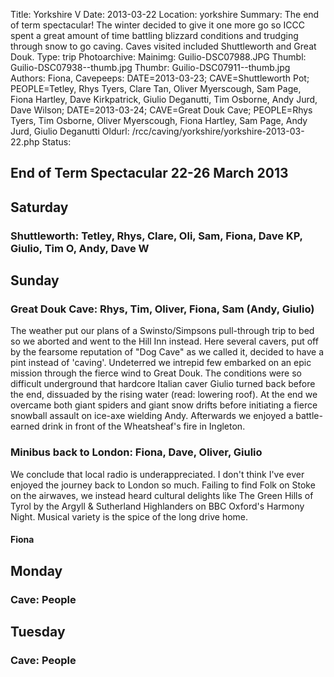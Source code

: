 Title: Yorkshire V
Date: 2013-03-22
Location: yorkshire
Summary: The end of term spectacular! The winter decided to give it one more go so ICCC spent a great amount of time battling blizzard conditions and trudging through snow to go caving. Caves visited included Shuttleworth and Great Douk.
Type: trip
Photoarchive:
Mainimg: Guilio-DSC07988.JPG
Thumbl: Guilio-DSC07938--thumb.jpg
Thumbr: Guilio-DSC07911--thumb.jpg
Authors: Fiona,
Cavepeeps: DATE=2013-03-23; CAVE=Shuttleworth Pot; PEOPLE=Tetley, Rhys Tyers, Clare Tan, Oliver Myerscough, Sam Page, Fiona Hartley, Dave Kirkpatrick, Giulio Deganutti, Tim Osborne, Andy Jurd, Dave Wilson;
           DATE=2013-03-24; CAVE=Great Douk Cave; PEOPLE=Rhys Tyers, Tim Osborne, Oliver Myerscough, Fiona Hartley, Sam Page, Andy Jurd, Giulio Deganutti
Oldurl: /rcc/caving/yorkshire/yorkshire-2013-03-22.php
Status:

##  End of Term Spectacular 22-26 March 2013

##  Saturday

###  Shuttleworth: Tetley, Rhys, Clare, Oli, Sam, Fiona, Dave KP, Giulio, Tim O, Andy, Dave W

##  Sunday

###  Great Douk Cave: Rhys, Tim, Oliver, Fiona, Sam (Andy, Giulio)

The weather put our plans of a Swinsto/Simpsons pull-through trip to bed so we aborted and went to the Hill Inn instead. Here several cavers, put off by the fearsome reputation of "Dog Cave" as we called it, decided to have a pint instead of 'caving'. Undeterred we intrepid few embarked on an epic mission through the fierce wind to Great Douk. The conditions were so difficult underground that hardcore Italian caver Giulio turned back before the end, dissuaded by the rising water (read: lowering roof). At the end we overcame both giant spiders and giant snow drifts before initiating a fierce snowball assault on ice-axe wielding Andy. Afterwards we enjoyed a battle-earned drink in front of the Wheatsheaf's fire in Ingleton.

###  Minibus back to London: Fiona, Dave, Oliver, Giulio

We conclude that local radio is underappreciated. I don't think I've ever enjoyed the journey back to London so much. Failing to find Folk on Stoke on the airwaves, we instead heard cultural delights like The Green Hills of Tyrol by the Argyll &amp; Sutherland Highlanders on BBC Oxford's Harmony Night. Musical variety is the spice of the long drive home.

####  Fiona

##  Monday

###  Cave: People

##  Tuesday

###  Cave: People
